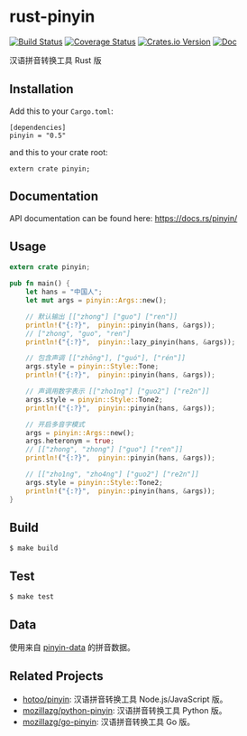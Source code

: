 # rust-pinyin

[![Build Status](https://img.shields.io/travis/mozillazg/rust-pinyin/master.svg)](https://travis-ci.org/mozillazg/rust-pinyin)
[![Coverage Status](https://img.shields.io/coveralls/mozillazg/rust-pinyin/master.svg)](https://coveralls.io/github/mozillazg/rust-pinyin)
[![Crates.io Version](https://img.shields.io/crates/v/pinyin.svg)](https://crates.io/crates/pinyin)
[![Doc](https://img.shields.io/badge/doc-reference-blue.svg)](https://docs.rs/pinyin/)

汉语拼音转换工具 Rust 版


Installation
------------

Add this to your `Cargo.toml`:

```
[dependencies]
pinyin = "0.5"
```

and this to your crate root:

```
extern crate pinyin;
```


Documentation
--------------

API documentation can be found here: https://docs.rs/pinyin/


Usage
------

```rust
extern crate pinyin;

pub fn main() {
    let hans = "中国人";
    let mut args = pinyin::Args::new();

    // 默认输出 [["zhong"] ["guo"] ["ren"]]
    println!("{:?}",  pinyin::pinyin(hans, &args));
    // ["zhong", "guo", "ren"]
    println!("{:?}",  pinyin::lazy_pinyin(hans, &args));

    // 包含声调 [["zhōng"], ["guó"], ["rén"]]
    args.style = pinyin::Style::Tone;
    println!("{:?}",  pinyin::pinyin(hans, &args));

    // 声调用数字表示 [["zho1ng"] ["guo2"] ["re2n"]]
    args.style = pinyin::Style::Tone2;
    println!("{:?}",  pinyin::pinyin(hans, &args));

    // 开启多音字模式
    args = pinyin::Args::new();
    args.heteronym = true;
    // [["zhong", "zhong"] ["guo"] ["ren"]]
    println!("{:?}",  pinyin::pinyin(hans, &args));

    // [["zho1ng", "zho4ng"] ["guo2"] ["re2n"]]
    args.style = pinyin::Style::Tone2;
    println!("{:?}",  pinyin::pinyin(hans, &args));
}
```


Build
------------

```
$ make build
```

Test
------------

```
$ make test
```

Data
-----

使用来自 [pinyin-data](https://github.com/mozillazg/pinyin-data) 的拼音数据。


Related Projects
-----------------

* [hotoo/pinyin](https://github.com/hotoo/pinyin): 汉语拼音转换工具 Node.js/JavaScript 版。
* [mozillazg/python-pinyin](https://github.com/mozillazg/python-pinyin): 汉语拼音转换工具 Python 版。
* [mozillazg/go-pinyin](https://github.com/mozillazg/go-pinyin): 汉语拼音转换工具 Go 版。
